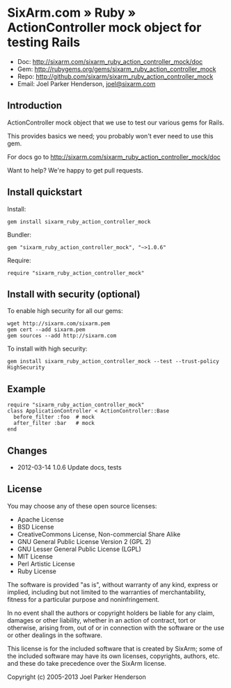 # SixArm.com » Ruby » <br> ActionController mock object for testing Rails

* Doc: <http://sixarm.com/sixarm_ruby_action_controller_mock/doc>
* Gem: <http://rubygems.org/gems/sixarm_ruby_action_controller_mock>
* Repo: <http://github.com/sixarm/sixarm_ruby_action_controller_mock>
* Email: Joel Parker Henderson, <joel@sixarm.com>


## Introduction

ActionController mock object that we use to test our various gems for Rails.

This provides basics we need; you probably won't ever need to use this gem.

For docs go to <http://sixarm.com/sixarm_ruby_action_controller_mock/doc>

Want to help? We're happy to get pull requests.


## Install quickstart

Install:

    gem install sixarm_ruby_action_controller_mock

Bundler:

    gem "sixarm_ruby_action_controller_mock", "~>1.0.6"

Require:

    require "sixarm_ruby_action_controller_mock"


## Install with security (optional)

To enable high security for all our gems:

    wget http://sixarm.com/sixarm.pem
    gem cert --add sixarm.pem
    gem sources --add http://sixarm.com

To install with high security:

    gem install sixarm_ruby_action_controller_mock --test --trust-policy HighSecurity


## Example

    require "sixarm_ruby_action_controller_mock"
    class ApplicationController < ActionController::Base
      before_filter :foo  # mock
      after_filter :bar   # mock
    end


## Changes

* 2012-03-14 1.0.6 Update docs, tests


## License

You may choose any of these open source licenses:

  * Apache License
  * BSD License
  * CreativeCommons License, Non-commercial Share Alike
  * GNU General Public License Version 2 (GPL 2)
  * GNU Lesser General Public License (LGPL)
  * MIT License
  * Perl Artistic License
  * Ruby License

The software is provided "as is", without warranty of any kind, 
express or implied, including but not limited to the warranties of 
merchantability, fitness for a particular purpose and noninfringement. 

In no event shall the authors or copyright holders be liable for any 
claim, damages or other liability, whether in an action of contract, 
tort or otherwise, arising from, out of or in connection with the 
software or the use or other dealings in the software.

This license is for the included software that is created by SixArm;
some of the included software may have its own licenses, copyrights, 
authors, etc. and these do take precedence over the SixArm license.

Copyright (c) 2005-2013 Joel Parker Henderson
